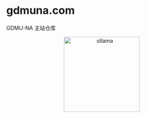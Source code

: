 # gdmuna.com
GDMU-NA 主站仓库
<div align="center">
 <img alt="ollama" height="200px" src="[https://github.com/ollama/ollama/assets/3325447/0d0b44e2-8f4a-4e99-9b52-a5c1c741c8f7](https://github.com/gdmuna/gdmuna.com/blob/main/imgs/head.png)">
</div>
